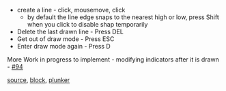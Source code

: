 - create a line - click, mousemove, click
	- by default the line edge snaps to the nearest high or low, press Shift when you click to disable shap temporarily
- Delete the last drawn line - Press DEL
- Get out of draw mode - Press ESC
- Enter draw mode again - Press D

More Work in progress to implement - modifying indicators after it is drawn - [#94](https://github.com/rrag/react-stockcharts/issues/94)


[source](https://github.com/rrag/react-stockcharts/blob/master/docs/lib/charts/CandleStickChartWithInteractiveIndicator.jsx), [block](http://bl.ocks.org/rrag/63f666ef1159691d76cc), [plunker](http://plnkr.co/edit/gist:63f666ef1159691d76cc?p=preview)